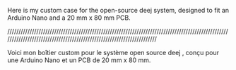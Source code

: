 Here is my custom case for the open-source deej  system, designed to fit an Arduino Nano and a 20 mm x 80 mm PCB.

//////////////////////////////////////////////////////////////////////////////////////////////////////////////////////////////////////////////////////////////////////

Voici mon boîtier custom pour le système open source deej , conçu pour une Arduino Nano et un PCB de 20 mm x 80 mm.
